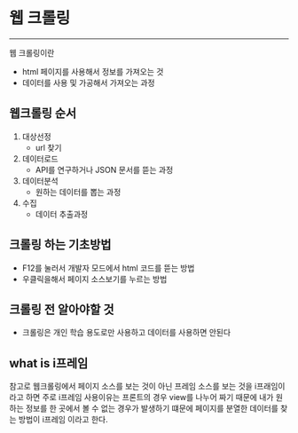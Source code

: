 # 웹 크롤링

---

웹 크롤링이란

- html 페이지를 사용해서 정보를 가져오는 것
- 데이터를 사용 및 가공해서 가져오는 과정

## 웹크롤링 순서

1. 대상선정
    - url 찾기
2. 데이터로드
    - API를 연구하거나 JSON 문서를 뜯는 과정
3. 데이터분석
    - 원하는 데이터를 뽑는 과정
4. 수집
    - 데이터 추출과정

## 크롤링 하는 기초방법

- F12를 눌러서 개발자 모드에서 html 코드를 뜯는 방법
- 우클릭을해서 페이지 소스보기를 누르는 방법

## 크롤링 전 알아야할 것

- 크롤링은 개인 학습 용도로만 사용하고 데이터를 사용하면 안된다

## what is i프레임

참고로 웹크롤링에서 페이지 소스를 보는 것이 아닌 프레임 소스를 보는 것을 i프래임이라고 하면 주로 i프레임 사용이유는 프론트의 경우 view를 나누어 짜기 때문에 내가 원하는 정보를 한 곳에서 볼 수 없는 경우가 발생하기 떄문에 페이지를 분열한 데이터를 찾는 방법이 i프레임 이라고 한다.